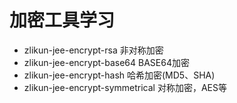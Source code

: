 # 加密工具学习

- zlikun-jee-encrypt-rsa	非对称加密  
- zlikun-jee-encrypt-base64	BASE64加密  
- zlikun-jee-encrypt-hash	哈希加密(MD5、SHA)  
- zlikun-jee-encrypt-symmetrical	对称加密，AES等